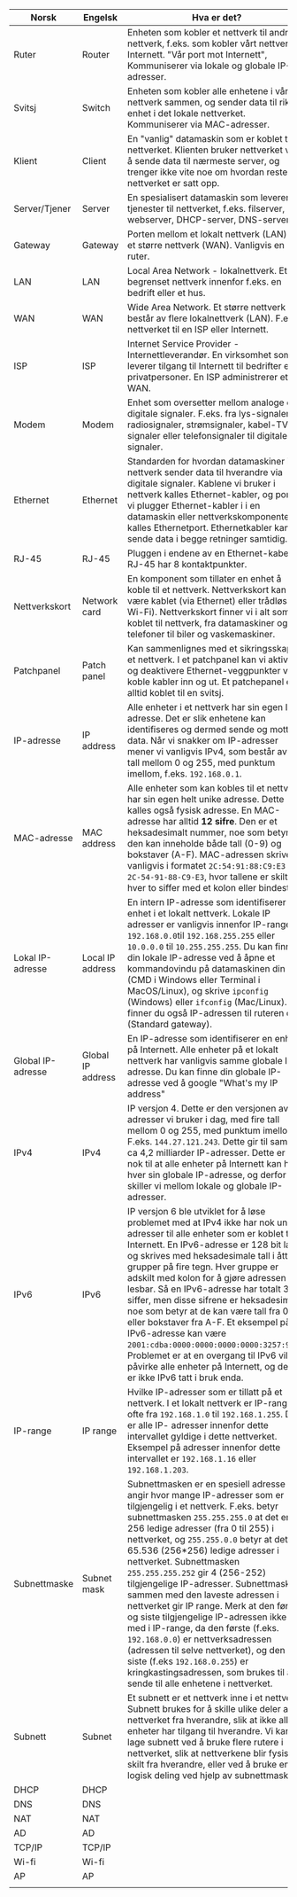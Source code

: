 
| Norsk             | Engelsk           | Hva er det?                                                                                                                                                                                                                                                                                                                                                                                                                                                                                                                                                                                                                                                                                                                                         |
| ----------------- | ----------------- | --------------------------------------------------------------------------------------------------------------------------------------------------------------------------------------------------------------------------------------------------------------------------------------------------------------------------------------------------------------------------------------------------------------------------------------------------------------------------------------------------------------------------------------------------------------------------------------------------------------------------------------------------------------------------------------------------------------------------------------------------- |
| Ruter             | Router            | Enheten som kobler et nettverk til andre nettverk, f.eks. som kobler vårt nettverk til Internett. "Vår port mot Internett", Kommuniserer via lokale og globale IP-adresser.                                                                                                                                                                                                                                                                                                                                                                                                                                                                                                                                                                         |
| Svitsj            | Switch            | Enheten som kobler alle enhetene i vårt nettverk sammen, og sender data til riktig enhet i det lokale nettverket. Kommuniserer via MAC-adresser.                                                                                                                                                                                                                                                                                                                                                                                                                                                                                                                                                                                                    |
| Klient            | Client            | En "vanlig" datamaskin som er koblet til nettverket. Klienten bruker nettverket ved å sende data til nærmeste server, og trenger ikke vite noe om hvordan resten av nettverket er satt opp.                                                                                                                                                                                                                                                                                                                                                                                                                                                                                                                                                         |
| Server/Tjener     | Server            | En spesialisert datamaskin som leverer tjenester til nettverket, f.eks. filserver, webserver, DHCP-server, DNS-server                                                                                                                                                                                                                                                                                                                                                                                                                                                                                                                                                                                                                               |
| Gateway           | Gateway           | Porten mellom et lokalt nettverk (LAN) og et større nettverk (WAN). Vanligvis en ruter.                                                                                                                                                                                                                                                                                                                                                                                                                                                                                                                                                                                                                                                             |
| LAN               | LAN               | Local Area Network - lokalnettverk. Et begrenset nettverk innenfor f.eks. en bedrift eller et hus.                                                                                                                                                                                                                                                                                                                                                                                                                                                                                                                                                                                                                                                  |
| WAN               | WAN               | Wide Area Network. Et større nettverk som består av flere lokalnettverk (LAN). F.eks. nettverket til en ISP eller Internett.                                                                                                                                                                                                                                                                                                                                                                                                                                                                                                                                                                                                                        |
| ISP               | ISP               | Internet Service Provider - Internettleverandør. En virksomhet som leverer tilgang til Internett til bedrifter eller privatpersoner. En ISP administrerer et WAN.                                                                                                                                                                                                                                                                                                                                                                                                                                                                                                                                                                                   |
| Modem             | Modem             | Enhet som oversetter mellom analoge og digitale signaler. F.eks. fra lys-signaler, radiosignaler, strømsignaler, kabel-TV-signaler eller telefonsignaler til digitale-signaler.                                                                                                                                                                                                                                                                                                                                                                                                                                                                                                                                                                     |
| Ethernet          | Ethernet          | Standarden for hvordan datamaskiner i et nettverk sender data til hverandre via digitale signaler. Kablene vi bruker i nettverk kalles Ethernet-kabler, og porten vi plugger Ethernet-kabler i i en datamaskin eller nettverkskomponenter kalles Ethernetport. Ethernetkabler kan sende data i begge retninger samtidig.                                                                                                                                                                                                                                                                                                                                                                                                                            |
| RJ-45             | RJ-45             | Pluggen i endene av en Ethernet-kabel. RJ-45 har 8 kontaktpunkter.                                                                                                                                                                                                                                                                                                                                                                                                                                                                                                                                                                                                                                                                                  |
| Nettverkskort     | Network card      | En komponent som tillater en enhet å koble til et nettverk. Nettverkskort kan være kablet (via Ethernet) eller trådløs (via Wi-Fi). Nettverkskort finner vi i alt som er koblet til nettverk, fra datamaskiner og telefoner til biler og vaskemaskiner.                                                                                                                                                                                                                                                                                                                                                                                                                                                                                             |
| Patchpanel        | Patch panel       | Kan sammenlignes med et sikringsskap for et nettverk. I et patchpanel kan vi aktivere og deaktivere Ethernet-veggpunkter ved å koble kabler inn og ut. Et patchepanel er alltid koblet til en svitsj.                                                                                                                                                                                                                                                                                                                                                                                                                                                                                                                                               |
| IP-adresse        | IP address        | Alle enheter i et nettverk har sin egen IP-adresse. Det er slik enhetene kan identifiseres og dermed sende og motta data. Når vi snakker om IP-adresser mener vi vanligvis IPv4, som består av fire tall mellom 0 og 255, med punktum imellom, f.eks. `192.168.0.1`.                                                                                                                                                                                                                                                                                                                                                                                                                                                                                |
| MAC-adresse       | MAC address       | Alle enheter som kan kobles til et nettverk har sin egen helt unike adresse. Dette kalles også fysisk adresse. En MAC-adresse har alltid **12 sifre**. Den er et heksadesimalt nummer, noe som betyr at den kan inneholde både tall (0-9) og bokstaver (A-F). MAC-adressen skrives vanligvis i formatet `2C:54:91:88:C9:E3` eller `2C-54-91-88-C9-E3`, hvor tallene er skilt hver to siffer med et kolon eller bindestrek.                                                                                                                                                                                                                                                                                                                          |
| Lokal IP-adresse  | Local IP address  | En intern IP-adresse som identifiserer en enhet i et lokalt nettverk. Lokale IP adresser er vanligvis innenfor IP-rangen `192.168.0.0`til `192.168.255.255` eller `10.0.0.0` til `10.255.255.255`. Du kan finne din lokale IP-adresse ved å åpne et kommandovindu på datamaskinen din (CMD i Windows eller Terminal i MacOS/Linux), og skrive `ipconfig` (Windows) eller `ifconfig` (Mac/Linux). Da finner du også IP-adressen til ruteren din (Standard gateway).                                                                                                                                                                                                                                                                                  |
| Global IP-adresse | Global IP address | En IP-adresse som identifiserer en enhet på Internett. Alle enheter på et lokalt nettverk har vanligvis samme globale IP-adresse. Du kan finne din globale IP-adresse ved å google "What's my IP address"                                                                                                                                                                                                                                                                                                                                                                                                                                                                                                                                           |
| IPv4              | IPv4              | IP versjon 4. Dette er den versjonen av IP-adresser vi bruker i dag, med fire tall mellom 0 og 255, med punktum imellom. F.eks. `144.27.121.243`. Dette gir til sammen ca 4,2 milliarder IP-adresser. Dette er ikke nok til at alle enheter på Internett kan ha hver sin globale IP-adresse, og derfor skiller vi mellom lokale og globale IP-adresser.                                                                                                                                                                                                                                                                                                                                                                                             |
| IPv6              | IPv6              | IP versjon 6 ble utviklet for å løse problemet med at IPv4 ikke har nok unike adresser til alle enheter som er koblet til Internett. En IPv6-adresse er 128 bit lang og skrives med heksadesimale tall i åtte grupper på fire tegn. Hver gruppe er adskilt med kolon for å gjøre adressen mer lesbar. Så en IPv6-adresse har totalt 32 siffer, men disse sifrene er heksadesimale, noe som betyr at de kan være tall fra 0-9 eller bokstaver fra A-F. Et eksempel på en IPv6-adresse kan være `2001:cdba:0000:0000:0000:0000:3257:9652`. Problemet er at en overgang til IPv6 vil påvirke alle enheter på Internett, og derfor er ikke IPv6 tatt i bruk enda.                                                                                       |
| IP-range          | IP range          | Hvilke IP-adresser som er tillatt på et nettverk. I et lokalt nettverk er IP-rangen ofte fra `192.168.1.0` til `192.168.1.255`. Da er alle IP- adresser innenfor dette intervallet gyldige i dette nettverket. Eksempel på adresser innenfor dette intervallet er `192.168.1.16` eller `192.168.1.203`.                                                                                                                                                                                                                                                                                                                                                                                                                                             |
| Subnettmaske      | Subnet mask       | Subnettmasken er en spesiell adresse som angir hvor mange IP-adresser som er tilgjengelig i et nettverk. F.eks. betyr subnettmasken `255.255.255.0` at det er 256 ledige adresser (fra 0 til 255) i nettverket, og `255.255.0.0` betyr at det er 65.536 (256\*256) ledige adresser i nettverket. Subnettmasken `255.255.255.252` gir 4 (256-252) tilgjengelige IP-adresser. Subnettmasken sammen med den laveste adressen i nettverket gir IP range. Merk at den første og siste tilgjengelige IP-adressen ikke er med i IP-range, da den første (f.eks. `192.168.0.0`) er nettverksadressen (adressen til selve nettverket), og den siste (f.eks `192.168.0.255`) er kringkastingsadressen, som brukes til å sende til alle enhetene i nettverket. |
| Subnett           | Subnet            | Et subnett er et nettverk inne i et nettverk. Subnett brukes for å skille ulike deler av nettverket fra hverandre, slik at ikke alle enheter har tilgang til hverandre. Vi kan lage subnett ved å bruke flere rutere i nettverket, slik at nettverkene blir fysisk skilt fra hverandre, eller ved å bruke en logisk deling ved hjelp av subnettmaske.                                                                                                                                                                                                                                                                                                                                                                                               |
| DHCP              | DHCP              |                                                                                                                                                                                                                                                                                                                                                                                                                                                                                                                                                                                                                                                                                                                                                     |
| DNS               | DNS               |                                                                                                                                                                                                                                                                                                                                                                                                                                                                                                                                                                                                                                                                                                                                                     |
| NAT               | NAT               |                                                                                                                                                                                                                                                                                                                                                                                                                                                                                                                                                                                                                                                                                                                                                     |
| AD                | AD                |                                                                                                                                                                                                                                                                                                                                                                                                                                                                                                                                                                                                                                                                                                                                                     |
| TCP/IP            | TCP/IP            |                                                                                                                                                                                                                                                                                                                                                                                                                                                                                                                                                                                                                                                                                                                                                     |
| Wi-fi             | Wi-fi             |                                                                                                                                                                                                                                                                                                                                                                                                                                                                                                                                                                                                                                                                                                                                                     |
| AP                | AP                |                                                                                                                                                                                                                                                                                                                                                                                                                                                                                                                                                                                                                                                                                                                                                     |
|                   |                   |                                                                                                                                                                                                                                                                                                                                                                                                                                                                                                                                                                                                                                                                                                                                                     |
